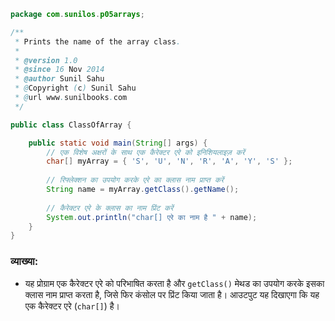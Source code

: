 ```java
package com.sunilos.p05arrays;

/**
 * Prints the name of the array class.
 * 
 * @version 1.0
 * @since 16 Nov 2014
 * @author Sunil Sahu
 * @Copyright (c) Sunil Sahu
 * @url www.sunilbooks.com
 */

public class ClassOfArray {

    public static void main(String[] args) {
        // एक विशेष अक्षरों के साथ एक कैरेक्टर एरे को इनिशियलाइज़ करें
        char[] myArray = { 'S', 'U', 'N', 'R', 'A', 'Y', 'S' };
        
        // रिफ्लेक्शन का उपयोग करके एरे का क्लास नाम प्राप्त करें
        String name = myArray.getClass().getName();
        
        // कैरेक्टर एरे के क्लास का नाम प्रिंट करें
        System.out.println("char[] एरे का नाम है " + name);
    }
}
```

### व्याख्या:
- यह प्रोग्राम एक कैरेक्टर एरे को परिभाषित करता है और `getClass()` मेथड का उपयोग करके इसका क्लास नाम प्राप्त करता है, जिसे फिर कंसोल पर प्रिंट किया जाता है। आउटपुट यह दिखाएगा कि यह एक कैरेक्टर एरे (`char[]`) है।
